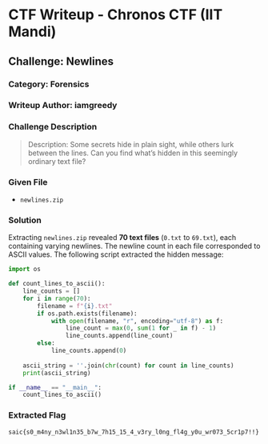 # CTF Writeup - Chronos CTF (IIT Mandi)

## Challenge: Newlines

### Category: Forensics

### Writeup Author: iamgreedy

### Challenge Description
> Description: Some secrets hide in plain sight, while others lurk between the lines. Can you find what’s hidden in this seemingly ordinary text file?

### Given File
- `newlines.zip`

### Solution
Extracting `newlines.zip` revealed **70 text files** (`0.txt` to `69.txt`), each containing varying newlines. The newline count in each file corresponded to ASCII values. The following script extracted the hidden message:

```python
import os

def count_lines_to_ascii():
    line_counts = []
    for i in range(70):
        filename = f"{i}.txt"
        if os.path.exists(filename):
            with open(filename, "r", encoding="utf-8") as f:
                line_count = max(0, sum(1 for _ in f) - 1)
                line_counts.append(line_count)
        else:
            line_counts.append(0)
    
    ascii_string = ''.join(chr(count) for count in line_counts)
    print(ascii_string)

if __name__ == "__main__":
    count_lines_to_ascii()
```

### Extracted Flag
```
saic{s0_m4ny_n3wl1n35_b7w_7h15_15_4_v3ry_l0ng_fl4g_y0u_wr073_5cr1p7!!}
```

